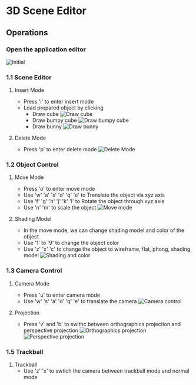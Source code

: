 # 3D Scene Editor

## Operations

### Open the application editor
![Initial](image/Initial.png)

### 1.1 Scene Editor
1. Insert Mode
    - Press 'i' to enter insert mode
    - Load prepared object by clicking
        - Draw cube
            ![Draw cube](image/1.1.1.png)
        - Draw bumpy cube
            ![Draw bumpy cube](image/1.1.2.png)
        - Draw bunny
            ![Draw bunny](image/1.1.3.png)

2. Delete Mode
    - Press 'p' to enter delete mode
        ![Delete Mode](image/1.1.4.png)

### 1.2 Object Control
1. Move Mode
    - Press 'o' to enter move mode
    - Use 'w' 'a' 's' 'd' 'q' 'e' to Translate the object via xyz axis
    - Use 'f' 'g' 'h' 'j' 'k' 'l' to Rotate the object through xyz axis
    - Use 'n' 'm' to scale the object
        ![Move mode](image/1.2.1.png)


2. Shading Model
    - In the move mode, we can change shading model and color of the object
    - Use '1' to '9' to change the object color
    - Use 'z' 'x' 'c' to change the object to wireframe, flat, phong, shading model
        ![Shading and color](image/1.2.2.png)

### 1.3 Camera Control
1. Camera Mode
    - Press 'u' to enter camera mode
    - Use 'w' 's' 'a' 'd' 'q' 'e' to translate the camera
        ![Camera control](image/1.3.1.png)

2. Projection
    - Press 'v' and 'b' to swithc between orthographics projection and perspective projection
        ![Orthographics projection](image/1.3.1.png)
        ![Perspective projection](image/1.3.2.png)


### 1.5 Trackball
1. Trackball
    - Use 'z' 'x' to swtich the camera between trackball mode and normal mode